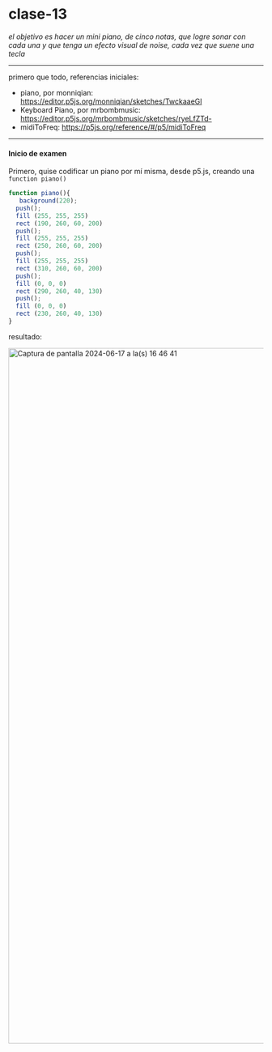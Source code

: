 # clase-13

*el objetivo es hacer un mini piano, de cinco notas, que logre sonar con cada una y que tenga un efecto visual de noise, cada vez que suene una tecla*

---

primero que todo, referencias iniciales:

- piano, por monniqian: https://editor.p5js.org/monniqian/sketches/TwckaaeGl
- Keyboard Piano, por mrbombmusic: https://editor.p5js.org/mrbombmusic/sketches/ryeLfZTd-
- midiToFreq: https://p5js.org/reference/#/p5/midiToFreq

---

#### Inicio de examen 

Primero, quise codificar un piano por mí misma, desde p5.js, creando una `function piano()`
```javascript
function piano(){
   background(220);
  push();
  fill (255, 255, 255)
  rect (190, 260, 60, 200)
  push();
  fill (255, 255, 255)
  rect (250, 260, 60, 200)
  push();
  fill (255, 255, 255)
  rect (310, 260, 60, 200)
  push();
  fill (0, 0, 0)
  rect (290, 260, 40, 130)
  push();
  fill (0, 0, 0)
  rect (230, 260, 40, 130)
}
```

resultado: 

<img width="1374" alt="Captura de pantalla 2024-06-17 a la(s) 16 46 41" src="https://github.com/vaalentinya/dis9034-2024-1/assets/163034795/766a8baa-ebb5-4e69-8e24-10b6f79e8beb">
